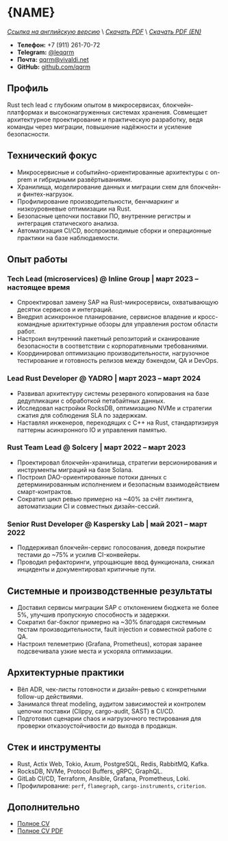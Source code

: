 # {NAME}
*[Ссылка на английскую версию](../en/CV_TECH.MD)* \\
*[Скачать PDF](https://qqrm.github.io/CV/Belyakov_tech_ru.pdf)* \\
*[Скачать PDF (EN)](https://qqrm.github.io/CV/Belyakov_tech_en.pdf)*

- **Телефон:** +7 (911) 261-70-72
- **Telegram:** [@leqqrm](https://t.me/leqqrm)
- **Почта:** [qqrm@vivaldi.net](mailto:qqrm@vivaldi.net)
- **GitHub:** [github.com/qqrm](https://github.com/qqrm)

## Профиль
Rust tech lead с глубоким опытом в микросервисах, блокчейн-платформах и высоконагруженных системах хранения. Совмещает архитектурное проектирование и практическую разработку, ведя команды через миграции, повышение надёжности и усиление безопасности.

## Технический фокус
- Микросервисные и событийно-ориентированные архитектуры с on-prem и гибридными развёртываниями.
- Хранилища, моделирование данных и миграции схем для блокчейн- и финтех-нагрузок.
- Профилирование производительности, бенчмаркинг и низкоуровневые оптимизации на Rust.
- Безопасные цепочки поставки ПО, внутренние регистры и интеграция статического анализа.
- Автоматизация CI/CD, воспроизводимые сборки и операционные практики на базе наблюдаемости.

## Опыт работы

### Tech Lead (microservices) @ Inline Group | март 2023 – настоящее время
- Спроектировал замену SAP на Rust-микросервисы, охватывающую десятки сервисов и интеграций.
- Внедрил асинхронное планирование, сервисное владение и кросс-командные архитектурные обзоры для управления ростом области работ.
- Настроил внутренний пакетный репозиторий и сканирование безопасности в соответствии с корпоративными требованиями.
- Координировал оптимизацию производительности, нагрузочное тестирование и готовность релизов между бэкендом, QA и DevOps.

### Lead Rust Developer @ YADRO | март 2023 – март 2024
- Развивал архитектуру системы резервного копирования на базе дедупликации с обработкой петабайтных данных.
- Исследовал настройки RocksDB, оптимизацию NVMe и стратегии сжатия для соблюдения SLA по задержкам.
- Наставлял инженеров, переходящих с C++ на Rust, стандартизируя паттерны асинхронного IO и управления памятью.

### Rust Team Lead @ Solcery | март 2022 – март 2023
- Проектировал блокчейн-хранилища, стратегии версионирования и инструменты миграций на базе Solana.
- Построил DAO-ориентированные потоки данных с детерминированным исполнением и безопасным взаимодействием смарт-контрактов.
- Сократил цикл ревью примерно на ~40% за счёт линтинга, автоматизации CI и совместных дизайн-сессий.

### Senior Rust Developer @ Kaspersky Lab | май 2021 – март 2022
- Поддерживал блокчейн-сервис голосования, доведя покрытие тестами до ~75% и усилив CI-конвейеры.
- Проводил рефакторинги, упрощающие ввод функционала, снижал инциденты и документировал критичные пути.

## Системные и производственные результаты
- Доставил сервисы миграции SAP с отклонением бюджета не более 5%, улучшив пропускную способность и задержки.
- Сократил баг-бэклог примерно на ~30% благодаря системным тестам производительности, fault injection и совместной работе с QA.
- Настроил телеметрию (Grafana, Prometheus), которая заранее подсвечивала узкие места и ускоряла оптимизации.

## Архитектурные практики
- Вёл ADR, чек-листы готовности и дизайн-ревью с конкретными follow-up действиями.
- Занимался threat modeling, аудитом зависимостей и контролем цепочки поставки (Clippy, cargo-audit, SAST) в CI/CD.
- Подготовил сценарии chaos и нагрузочного тестирования для проверки отказоустойчивости до выхода в продакшн.

## Стек и инструменты
- Rust, Actix Web, Tokio, Axum, PostgreSQL, Redis, RabbitMQ, Kafka.
- RocksDB, NVMe, Protocol Buffers, gRPC, GraphQL.
- GitLab CI/CD, Terraform, Ansible, Grafana, Prometheus, Loki.
- Профилирование: `perf`, `flamegraph`, `cargo-instruments`, `criterion`.

## Дополнительно
- [Полное CV](https://qqrm.github.io/CV/)
- [Полное CV PDF](https://qqrm.github.io/CV/Belyakov_ru.pdf)
